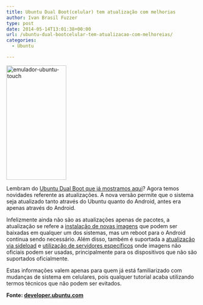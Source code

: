 ```yaml
---
title: Ubuntu Dual Boot(celular) tem atualização com melhorias
author: Ivan Brasil Fuzzer
type: post
date: 2014-05-14T13:01:38+00:00
url: /ubuntu-dual-bootcelular-tem-atualizacao-com-melhoreias/
categories:
  - Ubuntu

---
```

[<img class="aligncenter size-medium wp-image-6701" src="http://www.ubuntero.com.br/wp-content/uploads/2014/05/emulador-ubuntu-touch1-157x300.png" alt="emulador-ubuntu-touch" width="157" height="300" />][1]

Lembram do [Ubuntu Dual Boot que já mostramos aqui][2]? Agora temos novidades referente as atualizações. A nova versão permite que o sistema seja atualizado tanto através do Ubuntu quanto do Android, antes era apenas através do Android.

Infelizmente ainda não são as atualizações apenas de pacotes, a atualização se refere a [instalação de novas imagens][3] que podem ser baixadas em qualquer um dos sistemas, mas um reboot para o Android continua sendo necessário. Além disso, também é suportada a [atualização via sideload][4] e [utilização de servidores específicos][5] onde imagens não oficiais podem ser usadas, principalmente para os dispositivos que não são suportados oficialmente.

Estas informações valem apenas para quem já está familiarizado com mudanças de sistema em celulares, pois qualquer tutorial acaba utilizando termos técnicos que não podem ser evitados.

**Fonte: [developer.ubuntu.com][6]**

 [1]: http://www.ubuntero.com.br/wp-content/uploads/2014/05/emulador-ubuntu-touch1.png
 [2]: http://www.ubuntero.com.br/2014/02/videocast-52-ubuntu-touch-em-dual-boot-com-android/
 [3]: https://wiki.ubuntu.com/Touch/DualBootInstallation#Updating_to_a_new_Ubuntu_image
 [4]: https://wiki.ubuntu.com/Touch/DualBootInstallation#Dual_boot_installer_command_reference
 [5]: https://wiki.ubuntu.com/Touch/DualBootInstallation#Using_a_custom_image_server
 [6]: http://developer.ubuntu.com/2014/05/announcing-ubuntu-dual-boot-with-enhanced-upgrades-and-more/